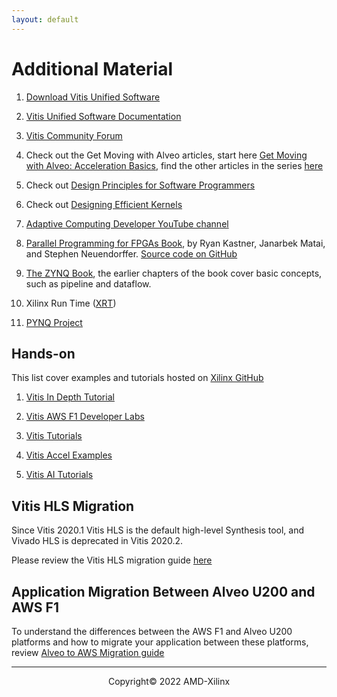```yaml
---
layout: default
---
```


# Additional Material

1. [Download Vitis Unified Software](https://www.xilinx.com/support/download/index.html/content/xilinx/en/downloadNav/vitis.html)

1. [Vitis Unified Software Documentation](https://docs.xilinx.com/v/u/en-US/ug1416-vitis-documentation)

1. [Vitis Community Forum](https://support.xilinx.com/s/topic/0TO2E000000YKYAWA4/vitis-acceleration-acceleration?language=en_US)

1. Check out the Get Moving with Alveo articles, start here [Get Moving with Alveo: Acceleration Basics](https://developer.xilinx.com/en/articles/acceleration-basics.html), find the other articles in the series [here](https://developer.xilinx.com/en/articles.html)

1. Check out [Design Principles for Software Programmers](https://docs.xilinx.com/r/en-US/ug1399-vitis-hls/Design-Principles-for-Software-Programmers)

1. Check out [Designing Efficient Kernels](https://docs.xilinx.com/r/en-US/ug1399-vitis-hls/Designing-Efficient-Kernels)

1. [Adaptive Computing Developer YouTube channel](https://www.youtube.com/channel/UCkzIS3hJplxSbVRxRQJW4Ow)

1. [Parallel Programming for FPGAs Book](https://arxiv.org/pdf/1805.03648.pdf), by Ryan Kastner, Janarbek Matai, and Stephen Neuendorffer. [Source code on GitHub](https://github.com/KastnerRG/pp4fpgas)

1. [The ZYNQ Book](http://www.zynqbook.com/), the earlier chapters of the book cover basic concepts, such as pipeline and dataflow.

1. Xilinx Run Time ([XRT](https://github.com/Xilinx/XRT))

1. [PYNQ Project](http://www.pynq.io/)


## Hands-on

This list cover examples and tutorials hosted on [Xilinx GitHub](https://github.com/Xilinx)

1. [Vitis In Depth Tutorial](https://github.com/Xilinx/Vitis-In-Depth-Tutorial)

1. [Vitis AWS F1 Developer Labs](https://github.com/Xilinx/Vitis-AWS-F1-Developer-Labs)

1. [Vitis Tutorials](https://github.com/Xilinx/Vitis-Tutorials)

1. [Vitis Accel Examples](https://github.com/Xilinx/Vitis_Accel_Examples)

1. [Vitis AI Tutorials](https://github.com/Xilinx/Vitis-AI-Tutorials)

## Vitis HLS Migration

Since Vitis 2020.1 Vitis HLS is the default high-level Synthesis tool, and Vivado HLS is deprecated in Vitis 2020.2.

Please review the Vitis HLS migration guide [here](https://www.xilinx.com/html_docs/xilinx2020_2/vitis_doc/migrating_to_vitis_hls.html#orj1568775346815)

## Application Migration Between Alveo U200 and AWS F1

To understand the differences between the AWS F1 and Alveo U200 platforms and how to migrate your application between these platforms, review [Alveo to AWS Migration guide](https://github.com/aws/aws-fpga/blob/master/Vitis/docs/Alveo_to_AWS_F1_Migration.md)

---------------------------------------
<p align="center">Copyright&copy; 2022 AMD-Xilinx</p>
